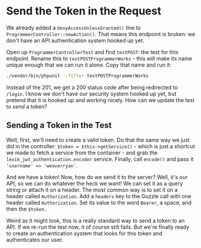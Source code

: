 # Send the Token in the Request

We already added a `denyAccessUnlessGranted()` line to `ProgrammerController::newAction()`.
That means this endpoint is broken: we don't have an API authentication system hooked
up yet.

Open up `ProgrammerControllerTest` and find `testPOST`: the test for this endpoint.
Rename this to `testPOSTProgrammerWorks` - this will make its name unique enough
that we can run it alone. Copy that name and run it:

```bash
./vendor/bin/phpunit --filter testPOSTProgrammerWorks
```

Instead of the 201, we get a 200 status code after being redirected to `/login`.
I know we don't have our security system hooked up yet, but pretend that it *is*
hooked up and working nicely. How can we update the test to *send* a token?

## Sending a Token in the Test

Well, first, we'll need to create a valid token. Do that the same way we just did in
the controller: `$token = $this->getService()` - which is just a shortcut we made
to fetch a service from the container - and grab the `lexik_jwt_authentication.encoder`
service. Finally, call `encode()` and pass it `'username' => 'weaverryan'`.

And we have a token! Now, how do we send it to the server? Well, it's our API, so we
can do whatever the heck we want! We can set it as a query string or attach it on
a header. The most common way is to set it on a header called `Authorization`.
Add a `headers` key to the Guzzle call with one header called `Authorization`. Set
its value to the word `Bearer`, a space, and then the `$token.`

Weird as it might look, this is a really standard way to send a token to an API.
If we re-run the test now, it of course still fails. But we're finally ready to
create an authentication system that looks for this token and authenticates our user.
